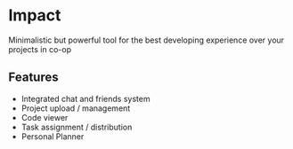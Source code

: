# Impact
Minimalistic but powerful tool for the best developing
experience over your projects in co-op

## Features
- Integrated chat and friends system
- Project upload / management
- Code viewer
- Task assignment / distribution
- Personal Planner
